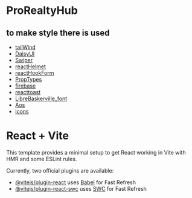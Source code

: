 # ProRealtyHub

## to make style there is used
 - [tailWind](https://tailwindcss.com/)
 - [DaisyUI](https://daisyui.com/)
 - [Swiper](https://swiperjs.com/)
 - [reactHelmet](https://www.npmjs.com/package/react-helmet)
 - [reactHookForm](https://react-hook-form.com/)
 - [PropTypes](https://www.npmjs.com/package/prop-types)
 - [firebase](https://firebase.google.com/)
 - [reacttoast](https://www.npmjs.com/package/react-toastify)
 - [LibreBaskerville_font](https://fonts.google.com/specimen/Libre+Baskerville)
 - [Aos](https://www.npmjs.com/package/aos)
 - [icons](https://react-icons.github.io/react-icons/)

# React + Vite

This template provides a minimal setup to get React working in Vite with HMR and some ESLint rules.

Currently, two official plugins are available:

- [@vitejs/plugin-react](https://github.com/vitejs/vite-plugin-react/blob/main/packages/plugin-react/README.md) uses [Babel](https://babeljs.io/) for Fast Refresh
- [@vitejs/plugin-react-swc](https://github.com/vitejs/vite-plugin-react-swc) uses [SWC](https://swc.rs/) for Fast Refresh
